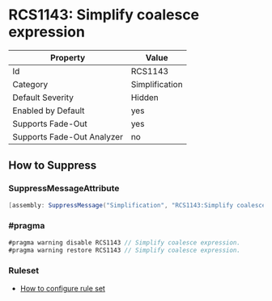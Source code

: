 # RCS1143: Simplify coalesce expression

Property | Value
--- | ---
Id|RCS1143
Category|Simplification
Default Severity|Hidden
Enabled by Default|yes
Supports Fade\-Out|yes
Supports Fade\-Out Analyzer|no

## How to Suppress

### SuppressMessageAttribute

```csharp
[assembly: SuppressMessage("Simplification", "RCS1143:Simplify coalesce expression.", Justification = "<Pending>")]
```

### \#pragma

```csharp
#pragma warning disable RCS1143 // Simplify coalesce expression.
#pragma warning restore RCS1143 // Simplify coalesce expression.
```

### Ruleset

* [How to configure rule set](../HowToConfigureAnalyzers.md)
